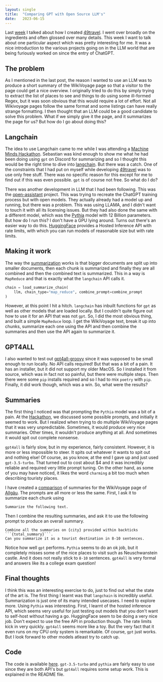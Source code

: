 ```yaml
---
layout: single
title:  "Comparing GPT with Open Source LLM's"
date:   2023-06-15
---
```


Last [week](../blog_49travel/) I talked about how I created [49travel](https://49travel.vercel.app/). 
I went over broadly on the ingredients and often glossed over many details.
This week I want to talk about one particular aspect which was pretty interesting for me.
It was a nice introduction to the various projects going on in the LLM world that are being furiously worked on
since the entry of ChatGPT. 

## The problem

As I mentioned in the last post, the reason I wanted to use an LLM was to produce a short summary of the WikiVoyage
page so that a visitor to the page could get a nice overview. 
I originally tried to do this by simply trying to extract the list of places to see and things to do using
some ill-formed Regex, but it was soon obvious that this would require a lot of effort.
Not all Wikivoyage pages follow the same format and some listings can have really strange formatting. 
I then thought that an LLM could be a good candidate to solve this problem. 
What if we simply give it the page, and it summarizes the page for us? 
But how do I go about doing this? 


## Langchain 

The idea to use Langchain came to me while I was attending a [Machine Minds Hackathon](https://www.meetup.com/machine-minds-hamburg/events/293740181/). 
Sebastian was kind enough to show me what he had been doing using `gpt` on Discord for summarizing and so I thought this would be the right time
to dive into [langchain](https://github.com/hwchase17/langchain). 
But there was a catch. One of the constraints that I had put on myself while developing [49travel](https://49travel.vercel.app/) was to use 
only free stuff. There was no specific reason for this except for me to find out if this was even possible. 
`gpt` is of course not free. So what do I do?

There was another development in LLM that I had been following. 
This was the [open-assistant](https://open-assistant.io/) project. This was trying to recreate the ChatGPT training process but with open models. 
They actually already had a model up and running, but there was a problem. This was using LLAMA, and I didn't want to touch
it with all its licensing issues. But they had also done the same with a different model, which was the [Pythia](https://github.com/EleutherAI/pythia) model
with 12 Billion parameters. 
But how do I run this? I don't have a GPU lying around. Turns out there's an easier way to do this. 
[HuggingFace](https://huggingface.co/OpenAssistant/oasst-sft-4-pythia-12b-epoch-3.5) provides a Hosted Inference API with rate limits, 
with which you can run models of reasonable size but with rate limits. 


## Making it work 

The way the [summarization](https://python.langchain.com/en/latest/modules/chains/index_examples/summarize.html) works is that bigger documents
are split up into smaller documents, then each chunk is summarized and finally they are all combined and then the combined text is summarized. 
This in a way is `MapReduce` and that is exactly what the `langchain` API calls it.  

```python
chain = load_summarize_chain(
    llm, chain_type="map_reduce", combine_prompt=combine_prompt
)
```

However, at this point I hit a hitch. `langchain` has inbuilt functions for `gpt` as well as other models that are loaded locally. 
But I couldn't quite figure out how to use it for an API that was not `gpt`. 
So, I did the most obvious thing, and built a simple `MapReduce` loop. 
I get the WikiVoyage text, break it up into chunks, summarize each one using the API and then combine the summaries and then use
the API again to summarize it. 

## GPT4ALL

I also wanted to test out [gpt4all-groovy](https://github.com/nomic-ai/gpt4all) since it was supposed to be small enough to run locally. 
No API calls required! But that was a bit of a pain.
It has an installer, but it did not support my older MacOS. So I installed it from source, which was in fact not so painful, 
but there were multiple steps. Then there were some `pip` installs required and so I had to mix `poetry` with `pip`. 
Finally, it did work though, which was a win.
So, what were the results? 


## Summaries

The first thing I noticed was that prompting the `Pythia` model was a bit of a pain. At the [Hackathon](https://www.meetup.com/machine-minds-hamburg/events/293740181/),
we discussed some possible prompts, and initially it seemed to work. 
But I realized when trying to do multiple WikiVoyage pages that it was very unpredictable. 
Sometimes, it would produce very nice summaries. Other times, it wouldn't produce anything at all.
And sometimes it would spit out complete nonsense.

`gpt4all` is fairly slow, but in my experience, fairly consistent. However, it is more or less impossible to steer. 
It spits out whatever it wants to spit out and nothing else!
Of course, as you know, at the end I gave up and just used `gpt-3.5-turbo`. That turned out to cost about $4
and it was incredibly reliable and required very little prompt tuning. 
On the other hand, as some of you may have noticed, it likes the word `charming` a bit too much when describing touristy places. 

I have created a [comparison](https://github.com/vikramsg/blog_code/blob/main/langchain_summarizer/summaries.md) 
of summaries for the WikiVoyage page of [Allgäu](https://en.wikivoyage.org/wiki/Allg%C3%A4u). 
The prompts are all more or less the same. First, I ask it to summarize each chunk using

```
Summarize the following text.
```

Then I combine the resulting summaries, and ask it to use the following prompt to produce an overall summary. 

```
Combine all the summaries on {city} provided within backticks ```{total_summary}```.
Can you summarize it as a tourist destination in 8-10 sentences.
```

Notice how well `gpt` performs. `Pythia` seems to do an ok job, but it completely misses some of the nice places to visit such as Neuschwanstein castle. 
And it does not really stick to `8-10` sentences. `gpt4all` is very formal and answers like its a college exam question! 


## Final thoughts

I think this was an interesting exercise to do, just to find out what the state of the art is. 
The first thing I learnt was that `langchain` is incredibly useful. Summarization is just one
of its many intended usecases. I need to explore more. 
Using `Pythia` was interesting. First, I learnt of the hosted inference API, which seems very useful
for just testing out models that you don't want to self-host without having a go. 
HuggingFace seem to be doing a very nice job. 
Don't expect to use the free API in production though. The rate limits kick in very quickly. 
`gpt4all` seems more like a toy. But the very fact that it even runs on my CPU only system is remarkable. 
Of course, `gpt` just works. But I look forward to other models atleast try to catch up. 


## Code

The code is available [here](https://github.com/vikramsg/blog_code/blob/main/langchain_summarizer/src/summarize.py). 
`gpt-3.5-turbo` and `pythia` are fairly easy to use since they are both API's but `gpt4all` requires some setup work. 
This is explained in the README file.


